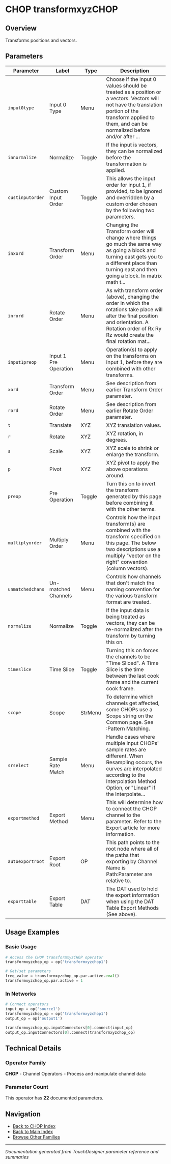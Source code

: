 # CHOP transformxyzCHOP

## Overview

Transforms positions and vectors.

## Parameters

| Parameter | Label | Type | Description |
|-----------|-------|------|-------------|
| `input0type` | Input 0 Type | Menu | Choose if the input 0 values should be treated as a position or a vectors. Vectors will not have the translation portion of the transform applied to them, and can be normalized before and/or after ... |
| `innormalize` | Normalize | Toggle | If the input is vectors, they can be normalized before the transformation is applied. |
| `custinputorder` | Custom Input Order | Toggle | This allows the input order for input 1, if provided, to be ignored and overridden by a custom order chosen by the following two parameters. |
| `inxord` | Transform Order | Menu | Changing the Transform order will change where things go much the same way as going a block and turning east gets you to a different place than turning east and then going a block. In matrix math t... |
| `inrord` | Rotate Order | Menu | As with transform order (above), changing the order in which the rotations take place will alter the final position and orientation. A Rotation order of Rx Ry Rz would create the final rotation mat... |
| `input1preop` | Input 1 Pre Operation | Menu | Operation(s) to apply on the transforms on Input 1, before they are combined with other transforms. |
| `xord` | Transform Order | Menu | See description from earlier Transform Order parameter. |
| `rord` | Rotate Order | Menu | See description from earlier Rotate Order parameter. |
| `t` | Translate | XYZ | XYZ translation values. |
| `r` | Rotate | XYZ | XYZ rotation, in degrees. |
| `s` | Scale | XYZ | XYZ scale to shrink or enlarge the transform. |
| `p` | Pivot | XYZ | XYZ pivot to apply the above operations around. |
| `preop` | Pre Operation | Toggle | Turn this on to invert the transform generated by this page before combining it with the other terms. |
| `multiplyorder` | Multiply Order | Menu | Controls how the input transform(s) are combined with the transform specified on this page. The below two descriptions use a multiply "vector on the right" convention (column vectors). |
| `unmatchedchans` | Un-matched Channels | Menu | Controls how channels that don't match the naming convention for the various transform format are treated. |
| `normalize` | Normalize | Toggle | If the input data is being treated as vectors, they can be re-normalized after the transform by turning this on. |
| `timeslice` | Time Slice | Toggle | Turning this on forces the channels to be "Time Sliced".  A Time Slice is the time between the last cook frame and the current cook frame. |
| `scope` | Scope | StrMenu | To determine which channels get affected, some CHOPs use a Scope string on the Common page. See :Pattern Matching. |
| `srselect` | Sample Rate Match | Menu | Handle cases where multiple input CHOPs' sample rates are different. When Resampling occurs, the curves are interpolated according to the Interpolation Method Option, or "Linear" if the Interpolate... |
| `exportmethod` | Export Method | Menu | This will determine how to connect the CHOP channel to the parameter. Refer to the Export article for more information. |
| `autoexportroot` | Export Root | OP | This path points to the root node where all of the paths that exporting by Channel Name is Path:Parameter are relative to. |
| `exporttable` | Export Table | DAT | The DAT used to hold the export information when using the DAT Table Export Methods (See above). |

## Usage Examples

### Basic Usage

```python
# Access the CHOP transformxyzCHOP operator
transformxyzchop_op = op('transformxyzchop1')

# Get/set parameters
freq_value = transformxyzchop_op.par.active.eval()
transformxyzchop_op.par.active = 1
```

### In Networks

```python
# Connect operators
input_op = op('source1')
transformxyzchop_op = op('transformxyzchop1')
output_op = op('output1')

transformxyzchop_op.inputConnectors[0].connect(input_op)
output_op.inputConnectors[0].connect(transformxyzchop_op)
```

## Technical Details

### Operator Family

**CHOP** - Channel Operators - Process and manipulate channel data

### Parameter Count

This operator has **22** documented parameters.

## Navigation

- [Back to CHOP Index](../CHOP/CHOP_INDEX.md)
- [Back to Main Index](../OPERATORS_INDEX.md)
- [Browse Other Families](../OPERATORS_INDEX.md#quick-navigation)

---
*Documentation generated from TouchDesigner parameter reference and summaries*
